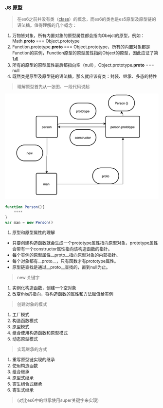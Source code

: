 
### JS 原型

> 在es6之前并没有类（[class](https://es6.ruanyifeng.com/#docs/class)）的概念，而es6的类也是es5原型及原型链的语法糖。值得理解的几个概念：

1. 万物皆对象，所有内置对象的原型属性都会指向Obejct的原型，例如：Math.__proto__ === Object.prototype
2. Function.prototype.__proto__ === Object.prototype，所有的内置对象都是Function的实例，Function原型的原型属性指向Object的原型，因此应证了第1点
3. 所有的原型的原型属性最后都指向空（null），Object.prototype.__proto__ === null
4. 既然类是原型及原型链的语法糖，那么就应该有类：封装、继承、多态的特性

> 理解原型首先从一张图、一段代码说起

![原型](./50238680.png)

```js
function Person(){ 
    ****
}
var man = new Person()
```
1. 原型和原型属性的理解

- 只要创建构造函数就会生成一个prototype属性指向原型对象，prototype属性会带有一个constructor属性指向该构造函数的指针。
- 每个实例的原型属性__proto__指向原型对象的内部指针。
- 每个对象都有__proto__，只有函数才有prototype属性。
- 原型链查找是通过__proto__查找的，直到null为止。

> new 关键字
1. 实例化构造函数，创建一个空对象
2. 改变this的指向，将构造函数的属性和方法赋值给实例

> 创建对象的模式
1. 工厂模式
2. 构造函数模式
3. 原型模式
4. 组合使用构造函数和原型模式
5. 动态原型模式

> 实现继承的方式
1. 重写原型链实现的继承
2. 使用构造函数
3. 组合继承
4. 原型式继承
5. 寄生组合式继承
6. 寄生式继承
> (对比es6中的继承使用super关键字来实现)